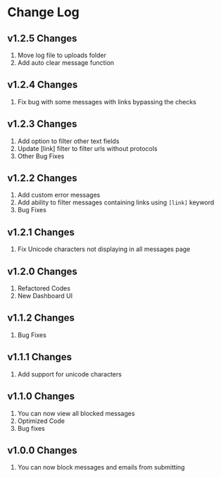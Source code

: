 # Change Log
## v1.2.5 Changes
1. Move log file to uploads folder
2. Add auto clear message function

## v1.2.4 Changes
1. Fix bug with some messages with links bypassing the checks

## v1.2.3 Changes
1. Add option to filter other text fields
2. Update [link] filter to filter urls without protocols
3. Other Bug Fixes

## v1.2.2 Changes
1. Add custom error messages
2. Add ability to filter messages containing links using `[link]` keyword
3. Bug Fixes

## v1.2.1 Changes
1. Fix Unicode characters not displaying in all messages page

## v1.2.0 Changes
1. Refactored Codes
2. New Dashboard UI

## v1.1.2 Changes
1. Bug Fixes

## v1.1.1 Changes
1. Add support for unicode characters

## v1.1.0 Changes
1. You can now view all blocked messages
2. Optimized Code
3. Bug fixes

## v1.0.0 Changes
1. You can now block messages and emails from submitting